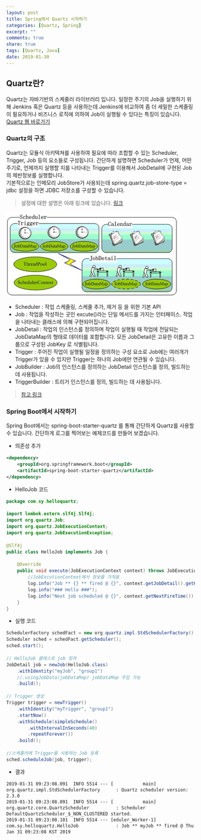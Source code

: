 ```yaml
---
layout: post
title: Spring에서 Quartz 시작하기
categories: [Quartz, Spring]
excerpt: ""
comments: true
share: true
tags: [Quartz, Java]
date: 2019-01-30
---
```


## Quartz란?
Quartz는 자바기반의 스케줄러 라이브러리 입니다. 일정한 주기의 Job을 실행하기 위해 Jenkins 혹은 Quartz 등을 사용하는데 Jenkins에 비교하여 좀 더 세밀한 스케줄링이 필요하거나 비즈니스 로직에 의하여 Job이 실행될 수 있다는 특징이 있습니다.
[Quartz 웹 바로가기](http://www.quartz-scheduler.org)

### Quartz의 구조
Quartz는 모듈식 아키텍쳐를 사용하여 필요에 따라 조합할 수 있는 Scheduler, Trigger, Job 등의 요소들로 구성됩니다. 간단하게 설명하면 Scheduler가 언제, 어떤주기로, 언제까지 실행할 지를 나타내는 Trigger를 이용해서 JobDetail에 구현된 Job의 제반정보를 실행합니다.  
기본적으로는 인메모리 JobStore가 사용되는데 spring.quartz.job-store-type = jdbc 설정을 하면 JDBC 저장소를 구성할 수 있습니다.

> 설정에 대한 설명은 아래 링크에 있습니다.
[링크](https://docs.spring.io/spring-boot/docs/current/reference/html/boot-features-quartz.html)

![No Image](/assets/20190130/quartz.jpg)
- Scheduler : 작업 스케줄링, 스케줄 추가, 제거 등 을 위한 기본 API
- Job : 작업을 작성하는 곳인 excute()라는 단일 메서드를 가지는 인터페이스. 작업을 나타내는 클래스에 의해 구현되어집니다.
- JobDetail : 작업의 인스턴스를 정의하며 작업이 실행될 때 작업에 전달되는 JobDataMap의 형태로 데이터를 포함합니다. 모든 JobDetail은 고유한 이름과 그룹으로 구성된 JobKey 로 식별됩니다.
- Trigger : 주어진 작업이 실행될 일정을 정의하는 구성 요소로 Job에는 여러개가 Trigger가 있을 수 있지만 Trigger는 하나의 Job에만 연관될 수 있습니다.
- JobBuilder : Job의 인스턴스를 정의하는 JobDetail 인스턴스를 정의, 빌드하는 데 사용됩니다.
- TriggerBuilder : 트리거 인스턴스를 정의, 빌드하는 데 사용됩니다.
> [참고 링크](http://www.quartz-scheduler.org/api/2.2.1/index.html)

### Spring Boot에서 시작하기
Spring Boot에서는 spring-boot-starter-quartz 를 통해 간단하게 Quartz를 사용할 수 있습니다. 간단하게 로그를 찍어보는 예제코드를 만들어 보겠습니다.

* 의존성 추가

```xml
<dependency>
    <groupId>org.springframework.boot</groupId>
    <artifactId>spring-boot-starter-quartz</artifactId>
</dependency>
```


* HelloJob 코드

~~~Java
package com.sy.helloquartz;

import lombok.extern.slf4j.Slf4j;
import org.quartz.Job;
import org.quartz.JobExecutionContext;
import org.quartz.JobExecutionException;

@Slf4j
public class HelloJob implements Job {

    @Override
    public void execute(JobExecutionContext context) throws JobExecutionException{
        //JobExcutionContext에서 정보를 가져옴
        log.info("Job ** {} ** fired @ {}", context.getJobDetail().getKey().getName(), context.getFireTime());
        log.info("### Hello ###");
        log.info("Next job scheduled @ {}", context.getNextFireTime());
    }
}
~~~

* 실행 코드

~~~Java
SchedulerFactory schedFact = new org.quartz.impl.StdSchedulerFactory();
Scheduler sched = schedFact.getScheduler();
sched.start();

// HelloJob 클래스로 job 정의
JobDetail job = newJob(HelloJob.class)
    .withIdentity("myJob", "group1")
    //.usingJobData(jobDataMap) jobDataMap 주입 가능
    .build();

// Trigger 생성
Trigger trigger = newTrigger()
    .withIdentity("myTrigger", "group1")
    .startNow()
    .withSchedule(simpleSchedule()
        .withIntervalInSeconds(40)
        .repeatForever())
    .build();

//스케쥴러에 Trigger를 사용하는 Job 등록
sched.scheduleJob(job, trigger);
~~~

* 결과
~~~
2019-01-31 09:23:08.091  INFO 5514 --- [           main] org.quartz.impl.StdSchedulerFactory      : Quartz scheduler version: 2.3.0
2019-01-31 09:23:08.091  INFO 5514 --- [           main] org.quartz.core.QuartzScheduler          : Scheduler DefaultQuartzScheduler_$_NON_CLUSTERED started.
2019-01-31 09:23:08.101  INFO 5514 --- [eduler_Worker-1] com.sy.helloquartz.HelloJob              : Job ** myJob ** fired @ Thu Jan 31 09:23:08 KST 2019
~~~
